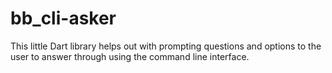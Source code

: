 # bb_cli-asker
This little Dart library helps out with prompting questions and options to the user to answer through using the command line interface.

